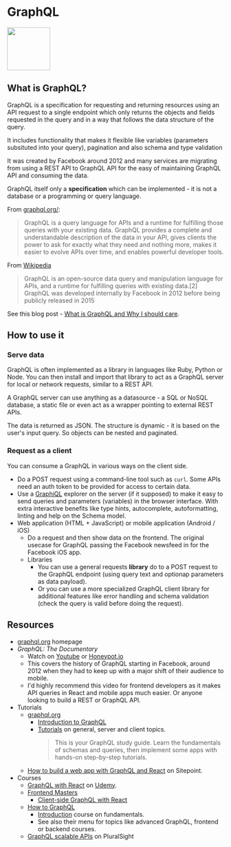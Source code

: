 # GraphQL

<img width="100px" src="https://raw.githubusercontent.com/graphql/graphql-spec/master/resources/GraphQL%20Logo.svg?sanitize=true">
<!-- Image link from Wikipedia icon: https://en.wikipedia.org/wiki/GraphQL -->

## What is GraphQL?

GraphQL is a specification for requesting and returning resources using an API request to a single endpoint which only returns the objects and fields requested in the query and in a way that follows the data structure of the query.

It includes functionality that makes it flexible like variables (parameters subsituted into your query), pagination and also schema and type validation

It was created by Facebook around 2012 and many services are migrating from using a REST API to GraphQL API for the easy of maintaining GraphQL API and consuming the data.

GraphQL itself only a **specification** which can be implemented - it is not a database or a programming or query language.

From [graphql.org/](https://graphql.org/):

> GraphQL is a query language for APIs and a runtime for fulfilling those queries with your existing data. GraphQL provides a complete and understandable description of the data in your API, gives clients the power to ask for exactly what they need and nothing more, makes it easier to evolve APIs over time, and enables powerful developer tools.

From [Wikipedia](https://en.wikipedia.org/wiki/GraphQL)
> GraphQL is an open-source data query and manipulation language for APIs, and a runtime for fulfilling queries with existing data.[2] GraphQL was developed internally by Facebook in 2012 before being publicly released in 2015

See this blog post - [What is GraphQL and Why I should care](https://medium.com/@javier.ramos1/what-is-graphql-and-why-should-i-care-914138ea039c).

## How to use it

### Serve data

GraphQL is often implemented as a library in languages like Ruby, Python or Node. You can then install and import that library to act as a GraphQL server for local or network requests, similar to a REST API.

A GraphQL server can use anything as a datasource - a SQL or NoSQL database, a static file or even act as a wrapper pointing to external REST APIs.

The data is returned as JSON. The structure is dynamic - it is based on the user's input query. So objects can be nested and paginated.

### Request as a client

You can consume a GraphQL in various ways on the client side.

- Do a POST request using a command-line tool such as `curl`. Some APIs need an auth token to be provided for access to certain data.
- Use a [GraphiQL](https://github.com/graphql/graphiql#graphiql) explorer on the server (if it supposed) to make it easy to send queries and parameters (variables) in the browser interface. With extra interactive benefits like type hints, autocomplete, autoformatting, linting and help on the Schema model.
- Web application (HTML + JavaScript) or mobile application (Android / iOS)
    - Do a request and then show data on the frontend. The original usecase for GraphQL passing the Facebook newsfeed in for the Facebook iOS app.
    - Libraries
        - You can use a general requests **library** do to a POST request to the GraphQL endpoint (using query text and optionap parameters as data payload). 
        - Or you can use a more specialized GraphQL client library for additional features like error handling and schema validation (check the query is valid before doing the request).


## Resources

- [graphql.org](https://graphql.org/) homepage
- _GraphQL: The Documentary_
    - Watch on [Youtube](https://www.youtube.com/watch?v=783ccP__No8) or [Honeypot.io](https://videos.honeypot.io/graphql-documentary-2019/)
    - This covers the history of GraphQL starting in Facebook, around 2012 when they had to keep up with a major shift of their audience to mobile. 
    - I'd highly recommend this video for frontend developers as it makes API queries in React and mobile apps much easier. Or anyone looking to build a REST or GraphQL API.
- Tutorials
    - [graphql.org](graphql.org/)
        - [Introduction to GraphQL](https://graphql.org/learn/)
        - [Tutorials](https://www.graphql.com/tutorials/) on general, server and client topics.
            > This is your GraphQL study guide. Learn the fundamentals of schemas and queries, then implement some apps with hands-on step-by-step tutorials.
    - [How to build a web app with GraphQL and React](https://www.sitepoint.com/how-to-build-a-web-app-with-graphql-and-react/) on Sitepoint.
- Courses
    - [GraphQL with React](https://www.udemy.com/course/graphql-with-react-course) on [Udemy](www.udemy.com).
    - [Frontend Masters](https://frontendmasters.com)
        - [Client-side GraphQL with React](https://frontendmasters.com/courses/client-graphql-react/)
    - [How to GraphQL](https://www.howtographql.com/)
        - [Introduction](https://www.howtographql.com/basics/0-introduction/) course on fundamentals.
        - See also their menu for topics like advanced GraphQL, frontend or backend courses. 
    - [GraphQL scalable APIs](https://www.pluralsight.com/courses/graphql-scalable-apis) on PluralSight
